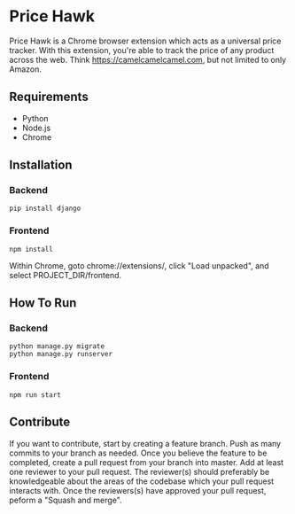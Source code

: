 # Price Hawk

Price Hawk is a Chrome browser extension which acts as a universal price
tracker. With this extension, you're able to track the price of any product
across the web. Think https://camelcamelcamel.com, but not limited to only
Amazon.

## Requirements

- Python
- Node.js
- Chrome

## Installation

### Backend

    pip install django

### Frontend

    npm install

Within Chrome, goto chrome://extensions/, click "Load unpacked", and select
PROJECT_DIR/frontend.

## How To Run

### Backend

    python manage.py migrate
    python manage.py runserver

### Frontend

    npm run start

## Contribute

If you want to contribute, start by creating a feature branch. Push as many
commits to your branch as needed. Once you believe the feature to be completed,
create a pull request from your branch into master. Add at least one reviewer to
your pull request. The reviewer(s) should preferably be knowledgeable about the
areas of the codebase which your pull request interacts with. Once the
reviewers(s) have approved your pull request, peform a "Squash and merge".
